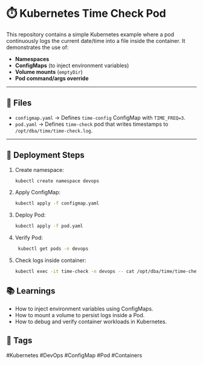 # ⏱️ Kubernetes Time Check Pod

This repository contains a simple Kubernetes example where a pod continuously logs the current date/time into a file inside the container. It demonstrates the use of:

- **Namespaces**  
- **ConfigMaps** (to inject environment variables)  
- **Volume mounts** (`emptyDir`)  
- **Pod command/args override**  

---

## 🔹 Files
- `configmap.yaml` → Defines `time-config` ConfigMap with `TIME_FREQ=3`.  
- `pod.yaml` → Defines `time-check` pod that writes timestamps to `/opt/dba/time/time-check.log`.  

---

## 🔹 Deployment Steps
1. Create namespace:
   ```bash
   kubectl create namespace devops
2. Apply ConfigMap:
    ```bash
    kubectl apply -f configmap.yaml
3. Deploy Pod:
    ```bash
    kubectl apply -f pod.yaml
4. Verify Pod:
   ```bash
    kubectl get pods -n devops

5. Check logs inside container:
    ```bash
    kubectl exec -it time-check -n devops -- cat /opt/dba/time/time-check.log

## 📚 Learnings

- How to inject environment variables using ConfigMaps.
- How to mount a volume to persist logs inside a Pod.
- How to debug and verify container workloads in Kubernetes.


## 🔖 Tags

#Kubernetes #DevOps #ConfigMap #Pod #Containers
